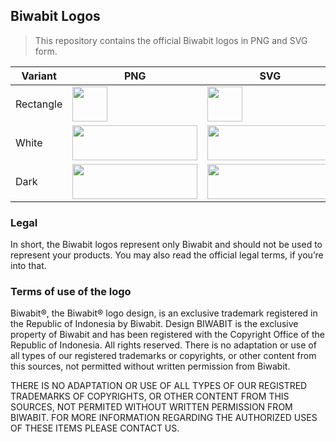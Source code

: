 ## Biwabit Logos

>This repository contains the official Biwabit logos in PNG and SVG form.



| Variant | PNG | SVG |
|---------|-----|-----|
| Rectangle | [<img src="https://github.com/biwabit/logos.github.io/blob/master/biwabit-logo-rectangle.png" width="56" height="56">](https://github.com/biwabit/logos.github.io/issues/1) | [<img src="https://github.com/biwabit/logos.github.io/blob/master/biwabit-logo-rectangle.svg" width="56" height="56">](https://github.com/biwabit/logos.github.io/issues/2) |
| White     | [<img src="https://github.com/biwabit/logos.github.io/blob/master/official-logo-white.png" width="200" height="56">](https://github.com/biwabit/logos.github.io/issues/3) | [<img src="https://github.com/biwabit/logos.github.io/blob/master/official-logo-white.svg" width="200" height="56">](https://github.com/biwabit/logos.github.io/issues/4) |
| Dark      | [<img src="https://github.com/biwabit/logos.github.io/blob/master/official-logo-dark.png" width="200" height="56">](https://github.com/biwabit/logos.github.io/issues/5) | [<img src="https://github.com/biwabit/logos.github.io/blob/master/official-logo-dark.svg" width="200" height="56">](https://github.com/biwabit/logos.github.io/issues/6) |


### Legal
In short, the Biwabit logos  represent only Biwabit and should not be used to 
represent your products. 
You may also read the official legal terms,  if you’re into that.
  
### Terms of use of the logo
Biwabit®, the Biwabit® logo design, is an exclusive trademark registered in 
the Republic of Indonesia by Biwabit.
Design BIWABIT is the exclusive property of Biwabit and has been registered with
the Copyright Office of the Republic of Indonesia. All rights reserved.
There is no adaptation or use of all types of our registered trademarks or copyrights, 
or other content from this sources, not permitted without written permission from Biwabit.

THERE IS NO ADAPTATION OR USE OF ALL TYPES OF OUR REGISTRED TRADEMARKS OF COPYRIGHTS,
OR OTHER CONTENT FROM THIS SOURCES, NOT PERMITED WITHOUT WRITTEN PERMISSION FROM BIWABIT.
FOR MORE INFORMATION REGARDING THE AUTHORIZED USES OF THESE ITEMS PLEASE CONTACT US.







[biwabit-url]: https://biwabit.com
